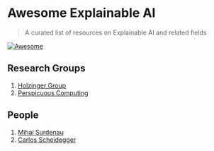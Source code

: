 # Awesome Explainable AI

> A curated list of resources on Explainable AI and related fields

[![Awesome](https://cdn.rawgit.com/sindresorhus/awesome/d7305f38d29fed78fa85652e3a63e154dd8e8829/media/badge.svg)](https://github.com/sindresorhus/awesome)

## Research Groups
1. [Holzinger Group](https://human-centered.ai/project/kandinsky-patterns/)
2. [Perspicuous Computing](https://www.perspicuous-computing.science)

## People
1. [Mihai Surdenau](http://www.surdeanu.info/mihai/index.php)
2. [Carlos Scheidegger](https://cscheid.net)
